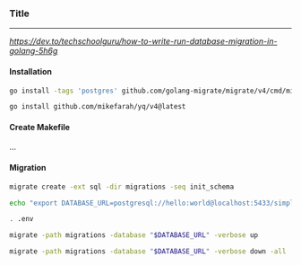 ### Title
---

*https://dev.to/techschoolguru/how-to-write-run-database-migration-in-golang-5h6g*

#### Installation
```bash
go install -tags 'postgres' github.com/golang-migrate/migrate/v4/cmd/migrate@latest

go install github.com/mikefarah/yq/v4@latest
```

#### Create Makefile
...


#### Migration
```bash
migrate create -ext sql -dir migrations -seq init_schema

echo "export DATABASE_URL=postgresql://hello:world@localhost:5433/simple_bank?sslmode=disable" > .env

. .env

migrate -path migrations -database "$DATABASE_URL" -verbose up

migrate -path migrations -database "$DATABASE_URL" -verbose down -all
```
